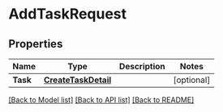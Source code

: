 # AddTaskRequest

## Properties

Name | Type | Description | Notes
------------ | ------------- | ------------- | -------------
**Task** | [**CreateTaskDetail**](CreateTaskDetail.md) |  | [optional] 

[[Back to Model list]](../README.md#documentation-for-models) [[Back to API list]](../README.md#documentation-for-api-endpoints) [[Back to README]](../README.md)


